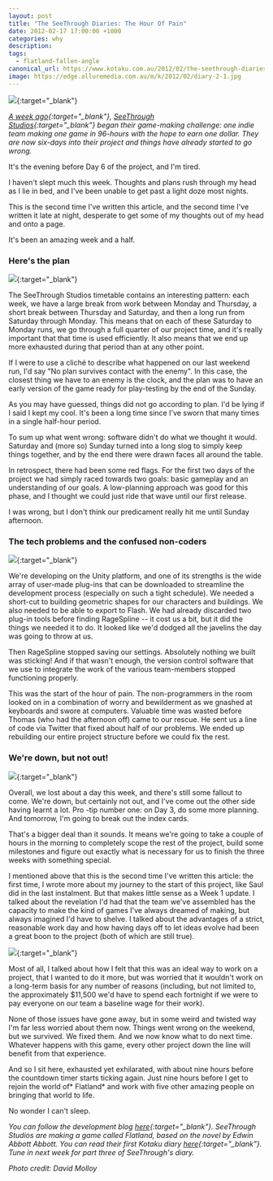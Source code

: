 ```yaml
---
layout: post
title: "The SeeThrough Diaries: The Hour Of Pain"
date: 2012-02-17 17:00:00 +1000
categories: why
description:
tags:
  - flatland-fallen-angle
canonical_url: https://www.kotaku.com.au/2012/02/the-seethrough-diaries-the-hour-of-pain/
image: https://edge.alluremedia.com.au/m/k/2012/02/diary-2-1.jpg
---
```

[![](https://edge.alluremedia.com.au/m/k/2012/02/diary-2-1.jpg)](https://edge.alluremedia.com.au/m/k/2012/02/diary-2-1.jpg){:target="_blank"}

*[A week ago](http://www.kotaku.com.au/2012/02/the-seethrough-diaries-im-scared/){:target="_blank"}, [SeeThrough Studios](http://seethroughstudios.com/){:target="_blank"} began their game-making challenge: one indie team making one game in 96-hours with the hope to earn one dollar. They are now six-days into their project and things have already started to go wrong.*

It's the evening before Day 6 of the project, and I'm tired.

I haven't slept much this week. Thoughts and plans rush through my head as I lie in bed, and I've been unable to get past a light doze most nights.

This is the second time I've written this article, and the second time I've written it late at night, desperate to get some of my thoughts out of my head and onto a page.

It's been an amazing week and a half.

### Here's the plan

[![](https://edge.alluremedia.com.au/m/k/2012/02/diary-2-2.jpg)](https://edge.alluremedia.com.au/m/k/2012/02/diary-2-2.jpg){:target="_blank"}

The SeeThrough Studios timetable contains an interesting pattern: each week, we have a large break from work between Monday and Thursday, a short break between Thursday and Saturday, and then a long run from Saturday through Monday. This means that on each of these Saturday to Monday runs, we go through a full quarter of our project time, and it's really important that that time is used efficiently. It also means that we end up more exhausted during that period than at any other point.

If I were to use a cliché to describe what happened on our last weekend run, I'd say "No plan survives contact with the enemy". In this case, the closest thing we have to an enemy is the clock, and the plan was to have an early version of the game ready for play-testing by the end of the Sunday.

As you may have guessed, things did not go according to plan. I'd be lying if I said I kept my cool. It's been a long time since I've sworn that many times in a single half-hour period.

To sum up what went wrong: software didn't do what we thought it would. Saturday and (more so) Sunday turned into a long slog to simply keep things together, and by the end there were drawn faces all around the table.

In retrospect, there had been some red flags. For the first two days of the project we had simply raced towards two goals: basic gameplay and an understanding of our goals. A low-planning approach was good for this phase, and I thought we could just ride that wave until our first release.

I was wrong, but I don't think our predicament really hit me until Sunday afternoon.

### The tech problems and the confused non-coders

[![](https://edge.alluremedia.com.au/m/k/2012/02/diary-2-3.jpg)](https://edge.alluremedia.com.au/m/k/2012/02/diary-2-3.jpg){:target="_blank"}

We're developing on the Unity platform, and one of its strengths is the wide array of user-made plug-ins that can be downloaded to streamline the development process (especially on such a tight schedule). We needed a short-cut to building geometric shapes for our characters and buildings. We also needed to be able to export to Flash. We had already discarded two plug-in tools before finding RageSpline -- it cost us a bit, but it did the things we needed it to do. It looked like we'd dodged all the javelins the day was going to throw at us.

Then RageSpline stopped saving our settings. Absolutely nothing we built was sticking! And if that wasn't enough, the version control software that we use to integrate the work of the various team-members stopped functioning properly.

This was the start of the hour of pain. The non-programmers in the room looked on in a combination of worry and bewilderment as we gnashed at keyboards and swore at computers. Valuable time was wasted before Thomas (who had the afternoon off) came to our rescue. He sent us a line of code via Twitter that fixed about half of our problems. We ended up rebuilding our entire project structure before we could fix the rest.

### We're down, but not out!

[![](https://edge.alluremedia.com.au/m/k/2012/02/diary-2-4.jpg)](https://edge.alluremedia.com.au/m/k/2012/02/diary-2-4.jpg){:target="_blank"}

Overall, we lost about a day this week, and there's still some fallout to come. We're down, but certainly not out, and I've come out the other side having learnt a lot. Pro -tip number one: on Day 3, do some more planning. And tomorrow, I'm going to break out the index cards.

That's a bigger deal than it sounds. It means we're going to take a couple of hours in the morning to completely scope the rest of the project, build some milestones and figure out exactly what is necessary for us to finish the three weeks with something special.

I mentioned above that this is the second time I've written this article: the first time, I wrote more about my journey to the start of this project, like Saul did in the last instalment. But that makes little sense as a Week 1 update. I talked about the revelation I'd had that the team we've assembled has the capacity to make the kind of games I've always dreamed of making, but always imagined I'd have to shelve. I talked about the advantages of a strict, reasonable work day and how having days off to let ideas evolve had been a great boon to the project (both of which are still true).

[![](https://edge.alluremedia.com.au/m/k/2012/02/diary-2-5.jpg)](https://edge.alluremedia.com.au/m/k/2012/02/diary-2-5.jpg){:target="_blank"}

Most of all, I talked about how I felt that this was an ideal way to work on a project, that I wanted to do it more, but was worried that it wouldn't work on a long-term basis for any number of reasons (including, but not limited to, the approximately $11,500 we'd have to spend each fortnight if we were to pay everyone on our team a baseline wage for their work).

None of those issues have gone away, but in some weird and twisted way I'm far less worried about them now. Things went wrong on the weekend, but we survived. We fixed them. And we now know what to do next time. Whatever happens with this game, every other project down the line will benefit from that experience.

And so I sit here, exhausted yet exhilarated, with about nine hours before the countdown timer starts ticking again. Just nine hours before I get to rejoin the world of* Flatland* and work with five other amazing people on bringing that world to life.

No wonder I can't sleep.

*You can follow the development blog [here](http://seethroughstudios.com/){:target="_blank"}. SeeThrough Studios are making a game called Flatland, based on the novel by Edwin Abbott Abbott. You can read their first Kotaku diary [here](http://www.kotaku.com.au/2012/02/the-seethrough-diaries-im-scared/){:target="_blank"}. Tune in next week for part three of SeeThrough's diary.*

*Photo credit: David Molloy*
